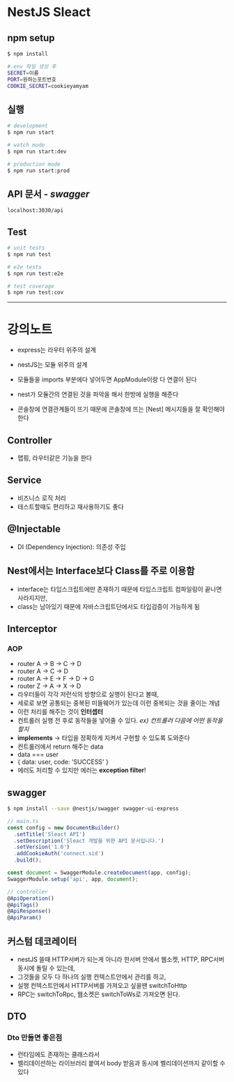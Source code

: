 # NestJS Sleact

## npm setup

```bash
$ npm install
```

```bash
#.env 파일 생성 후
SECRET=이름
PORT=원하는포트번호
COOKIE_SECRET=cookieyamyam
```


## 실행

```bash
# development
$ npm run start

# watch mode
$ npm run start:dev

# production mode
$ npm run start:prod
```

## API 문서 - _swagger_

`localhost:3030/api`

## Test

```bash
# unit tests
$ npm run test

# e2e tests
$ npm run test:e2e

# test coverage
$ npm run test:cov
```

---

# 강의노트

- express는 라우터 위주의 설계
- nestJS는 모듈 위주의 설계

- 모듈들을 imports 부분에다 넣어두면 AppModule이랑 다 연결이 된다
- nest가 모듈간의 연결된 것을 파악을 해서 한방에 실행을 해준다
- 콘솔창에 연결관계들이 뜨기 때문에 콘솔창에 뜨는 [Nest] 메시지들을 잘 확인해야 한다

## Controller

- 맵핑, 라우터같은 기능을 한다

## Service

- 비즈니스 로직 처리
- 테스트할때도 편리하고 재사용하기도 좋다

## @Injectable

- DI (Dependency Injection): 의존성 주입

## Nest에서는 Interface보다 Class를 주로 이용함

- interface는 타입스크립트에만 존재하기 때문에 타입스크립트 컴파일링이 끝나면 사라지지만,
- class는 남아있기 때문에 자바스크립트단에서도 타입검증이 가능하게 됨

## Interceptor

### AOP

- router A -> B -> C -> D
- router A -> C -> D
- router A -> E -> F -> D -> G
- router Z -> A -> X -> D
- 라우터들이 각각 저런식의 방향으로 실행이 된다고 볼때, 
- 세로로 보면 공통되는 중복된 미들웨어가 있는데 이런 중복되는 것을 줄이는 개념
- 이런 처리를 해주는 것이 **인터셉터**
- 컨트롤러 실행 전 후로 동작들을 넣어줄 수 있다. _ex) 컨트롤러 다음에 어떤 동작을 할지_
- **implements** -> 타입을 정확하게 지켜서 구현할 수 있도록 도와준다
- 컨트롤러에서 return 해주는 data
- data === user
- { data: user, code: 'SUCCESS' }
- 에러도 처리할 수 있지만 에러는 **exception filter**!

## swagger

```bash
$ npm install --save @nestjs/swagger swagger-ui-express
```

```javascript
// main.ts
const config = new DocumentBuilder()
  .setTitle('Sleact API')
  .setDescription('Sleact 개발을 위한 API 문서입니다.')
  .setVersion('1.0')
  .addCookieAuth('connect.sid')
  .build();

const document = SwaggerModule.createDocument(app, config);
SwaggerModule.setup('api', app, document);

// controller
@ApiOperation()
@ApiTags()
@ApiResponse()
@ApiParam()
```

## 커스텀 데코레이터

- nestJS 쓸때 HTTP서버가 되는게 아니라 한서버 안에서 웹소켓, HTTP, RPC서버 동시에 돌릴 수 있는데,
- 그것들을 모두 다 하나의 실행 컨텍스트안에서 관리를 하고,
- 실행 컨텍스트안에서 HTTP서버를 가져오고 싶을땐 switchToHttp
- RPC는 switchToRpc, 웹소켓은 switchToWs로 가져오면 된다.

## DTO

### Dto 만들면 좋은점
- 런타임에도 존재하는 클래스라서 
- 벨리데이션하는 라이브러리 붙여서 body 받음과 동시에 벨리데이션까지 같이할 수 있다
 

